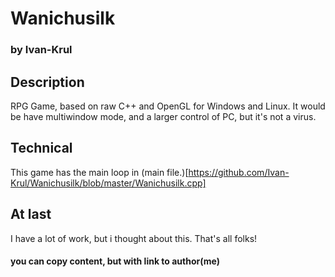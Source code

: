 # Wanichusilk
### by Ivan-Krul 
## Description

RPG Game, based on raw C++ and OpenGL for Windows and Linux.
It would be have multiwindow mode, and a larger control of PC, but it's not a virus.

## Technical

This game has the main loop in (main file.)[https://github.com/Ivan-Krul/Wanichusilk/blob/master/Wanichusilk.cpp]

## At last

I have a lot of work, but i thought about this.
That's all folks!

#### you can copy content, but with link to author(me)
